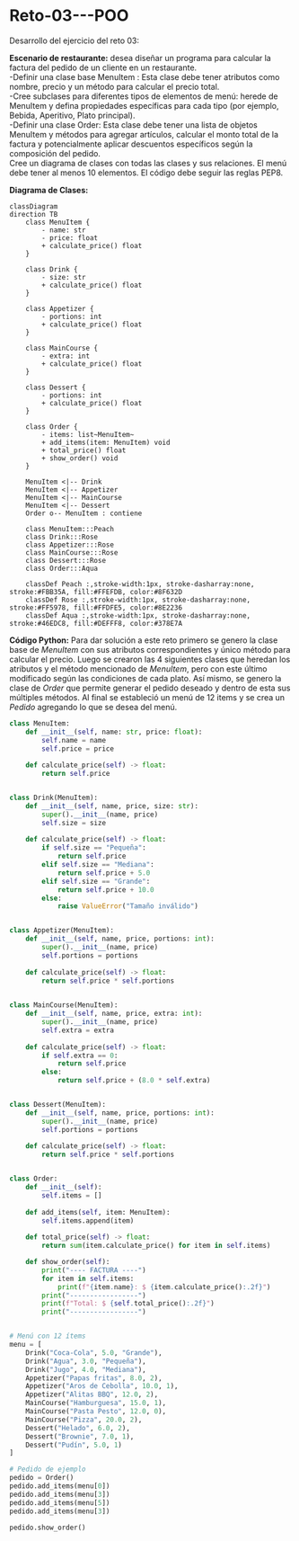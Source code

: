 # Reto-03---POO
Desarrollo del ejercicio del reto 03:

**Escenario de restaurante:** desea diseñar un programa para calcular la factura del pedido de un cliente en un restaurante.\
-Definir una clase base MenuItem : Esta clase debe tener atributos como nombre, precio y un método para calcular el precio total.\
-Cree subclases para diferentes tipos de elementos de menú: herede de MenuItem y defina propiedades específicas para cada tipo (por ejemplo, Bebida, Aperitivo, Plato principal).\
-Definir una clase Order: Esta clase debe tener una lista de objetos MenuItem y métodos para agregar artículos, calcular el monto total de la factura y potencialmente aplicar descuentos específicos según la composición del pedido.\
Cree un diagrama de clases con todas las clases y sus relaciones. El menú debe tener al menos 10 elementos. El código debe seguir las reglas PEP8.

**Diagrama de Clases:**
```mermaid
classDiagram
direction TB
    class MenuItem {
	    - name: str
	    - price: float
	    + calculate_price() float
    }

    class Drink {
	    - size: str
	    + calculate_price() float
    }

    class Appetizer {
	    - portions: int
	    + calculate_price() float
    }

    class MainCourse {
	    - extra: int
	    + calculate_price() float
    }

    class Dessert {
	    - portions: int
	    + calculate_price() float
    }

    class Order {
	    - items: list~MenuItem~
	    + add_items(item: MenuItem) void
	    + total_price() float
	    + show_order() void
    }

    MenuItem <|-- Drink
    MenuItem <|-- Appetizer
    MenuItem <|-- MainCourse
    MenuItem <|-- Dessert
    Order o-- MenuItem : contiene

	class MenuItem:::Peach
	class Drink:::Rose
	class Appetizer:::Rose
	class MainCourse:::Rose
	class Dessert:::Rose
	class Order:::Aqua

	classDef Peach :,stroke-width:1px, stroke-dasharray:none, stroke:#FBB35A, fill:#FFEFDB, color:#8F632D
	classDef Rose :,stroke-width:1px, stroke-dasharray:none, stroke:#FF5978, fill:#FFDFE5, color:#8E2236
	classDef Aqua :,stroke-width:1px, stroke-dasharray:none, stroke:#46EDC8, fill:#DEFFF8, color:#378E7A

```

**Código Python:**
Para dar solución a este reto primero se genero la clase base de *MenuItem* con sus atributos correspondientes y único método para calcular el precio. Luego se crearon las 4 siguientes clases que heredan los atributos y el método mencionado de *MenuItem*, pero con este último modificado según las condiciones de cada plato. Así mismo, se genero la clase de *Order* que permite generar el pedido deseado y dentro de esta sus múltiples métodos. Al final se estableció un menú de 12 items y se crea un *Pedido* agregando lo que se desea del menú.

```python
class MenuItem:
    def __init__(self, name: str, price: float):
        self.name = name
        self.price = price
    
    def calculate_price(self) -> float:
        return self.price


class Drink(MenuItem):
    def __init__(self, name, price, size: str):
        super().__init__(name, price)
        self.size = size
    
    def calculate_price(self) -> float:
        if self.size == "Pequeña":
            return self.price
        elif self.size == "Mediana":
            return self.price + 5.0
        elif self.size == "Grande":
            return self.price + 10.0
        else:
            raise ValueError("Tamaño inválido")


class Appetizer(MenuItem):
    def __init__(self, name, price, portions: int):
        super().__init__(name, price)
        self.portions = portions
    
    def calculate_price(self) -> float:
        return self.price * self.portions
        

class MainCourse(MenuItem):
    def __init__(self, name, price, extra: int):
        super().__init__(name, price)
        self.extra = extra
    
    def calculate_price(self) -> float:
        if self.extra == 0:
            return self.price
        else:
            return self.price + (8.0 * self.extra)


class Dessert(MenuItem):
    def __init__(self, name, price, portions: int):
        super().__init__(name, price)
        self.portions = portions
    
    def calculate_price(self) -> float:
        return self.price * self.portions


class Order:
    def __init__(self):
        self.items = []
    
    def add_items(self, item: MenuItem):
        self.items.append(item)
    
    def total_price(self) -> float:
        return sum(item.calculate_price() for item in self.items)

    def show_order(self):
        print("---- FACTURA ----")
        for item in self.items:
            print(f"{item.name}: $ {item.calculate_price():.2f}")
        print("-----------------")
        print(f"Total: $ {self.total_price():.2f}")
        print("-----------------")


# Menú con 12 ítems
menu = [
    Drink("Coca-Cola", 5.0, "Grande"),
    Drink("Agua", 3.0, "Pequeña"),
    Drink("Jugo", 4.0, "Mediana"),
    Appetizer("Papas fritas", 8.0, 2),
    Appetizer("Aros de Cebolla", 10.0, 1),
    Appetizer("Alitas BBQ", 12.0, 2),
    MainCourse("Hamburguesa", 15.0, 1),
    MainCourse("Pasta Pesto", 12.0, 0),
    MainCourse("Pizza", 20.0, 2),
    Dessert("Helado", 6.0, 2),
    Dessert("Brownie", 7.0, 1),
    Dessert("Pudín", 5.0, 1)
]

# Pedido de ejemplo
pedido = Order()
pedido.add_items(menu[0])
pedido.add_items(menu[3])
pedido.add_items(menu[5])
pedido.add_items(menu[3])

pedido.show_order()

```
